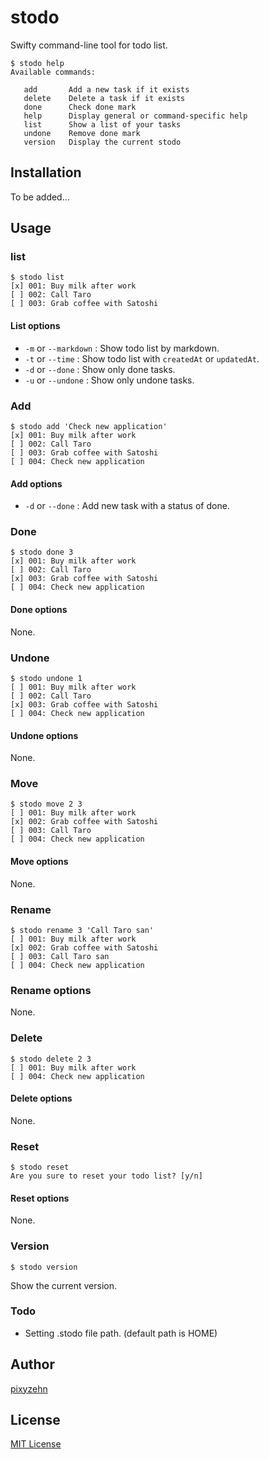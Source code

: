 # stodo
Swifty command-line tool for todo list.

```
$ stodo help
Available commands:

   add       Add a new task if it exists
   delete    Delete a task if it exists
   done      Check done mark
   help      Display general or command-specific help
   list      Show a list of your tasks
   undone    Remove done mark
   version   Display the current stodo
```

## Installation

To be added...

## Usage

### list
```
$ stodo list
[x] 001: Buy milk after work
[ ] 002: Call Taro
[ ] 003: Grab coffee with Satoshi
```
#### List options
- `-m` or `--markdown` : Show todo list by markdown.
- `-t` or `--time` : Show todo list with `createdAt` or `updatedAt`.
- `-d` or `--done` : Show only done tasks.
- `-u` or `--undone` : Show only undone tasks.

### Add
```
$ stodo add 'Check new application'
[x] 001: Buy milk after work
[ ] 002: Call Taro
[ ] 003: Grab coffee with Satoshi
[ ] 004: Check new application
```

#### Add options
- `-d` or `--done` : Add new task with a status of done.

### Done
```
$ stodo done 3
[x] 001: Buy milk after work
[ ] 002: Call Taro
[x] 003: Grab coffee with Satoshi
[ ] 004: Check new application
```

#### Done options
None.

### Undone
```
$ stodo undone 1
[ ] 001: Buy milk after work
[ ] 002: Call Taro
[x] 003: Grab coffee with Satoshi
[ ] 004: Check new application
```

#### Undone options
None.

### Move
```
$ stodo move 2 3
[ ] 001: Buy milk after work
[x] 002: Grab coffee with Satoshi
[ ] 003: Call Taro
[ ] 004: Check new application
```

#### Move options
None.

### Rename
```
$ stodo rename 3 'Call Taro san'
[ ] 001: Buy milk after work
[x] 002: Grab coffee with Satoshi
[ ] 003: Call Taro san
[ ] 004: Check new application
```

### Rename options
None.

### Delete
```
$ stodo delete 2 3
[ ] 001: Buy milk after work
[ ] 004: Check new application
```

#### Delete options
None.

### Reset
```
$ stodo reset
Are you sure to reset your todo list? [y/n]
```

#### Reset options
None.

### Version
```
$ stodo version
```
Show the current version.

### Todo
- Setting .stodo file path. (default path is HOME)

## Author
[pixyzehn](https://github.com/pixyzehn)

## License
[MIT License](https://github.com/pixyzehn/stodo/blob/master/LICENSE)

